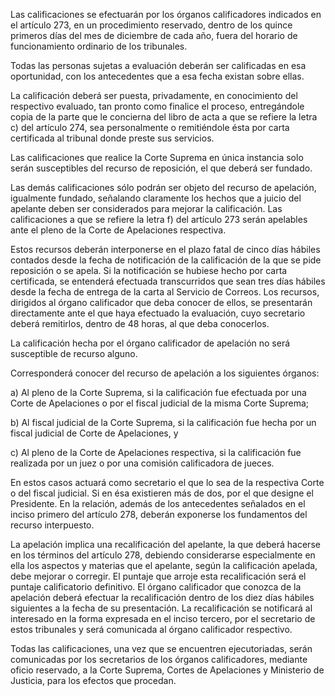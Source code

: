 Las calificaciones se efectuarán por los órganos calificadores indicados en el artículo 273, en un procedimiento reservado, dentro de los quince primeros días del mes de diciembre de cada año, fuera del horario de funcionamiento ordinario de los tribunales.

Todas las personas sujetas a evaluación deberán ser calificadas en esa oportunidad, con los antecedentes que a esa fecha existan sobre ellas.

La calificación deberá ser puesta, privadamente, en conocimiento del respectivo evaluado, tan pronto como finalice el proceso, entregándole copia de la parte que le concierna del libro de acta a que se refiere la letra c) del artículo 274, sea personalmente o remitiéndole ésta por carta certificada al tribunal donde preste sus servicios.

Las calificaciones que realice la Corte Suprema en única instancia solo serán susceptibles del recurso de reposición, el que deberá ser fundado.

Las demás calificaciones sólo podrán ser objeto del recurso de apelación, igualmente fundado, señalando claramente los hechos que a juicio del apelante deben ser considerados para mejorar la calificación. Las calificaciones a que se refiere la letra f) del artículo 273 serán apelables ante el pleno de la Corte de Apelaciones respectiva.

Estos recursos deberán interponerse en el plazo fatal de cinco días hábiles contados desde la fecha de notificación de la calificación de la que se pide reposición o se apela. Si la notificación se hubiese hecho por carta certificada, se entenderá efectuada transcurridos que sean tres días hábiles desde la fecha de entrega de la carta al Servicio de Correos. Los recursos, dirigidos al órgano calificador que deba conocer de ellos, se presentarán directamente ante el que haya efectuado la evaluación, cuyo secretario deberá remitirlos, dentro de 48 horas, al que deba conocerlos.

La calificación hecha por el órgano calificador de apelación no será susceptible de recurso alguno.

Corresponderá conocer del recurso de apelación a los siguientes órganos:

a) Al pleno de la Corte Suprema, si la calificación fue efectuada por una Corte de Apelaciones o por el fiscal judicial de la misma Corte Suprema;

b) Al fiscal judicial de la Corte Suprema, si la calificación fue hecha por un fiscal judicial de Corte de Apelaciones, y

c) Al pleno de la Corte de Apelaciones respectiva, si la calificación fue realizada por un juez o por una comisión calificadora de jueces.

En estos casos actuará como secretario el que lo sea de la respectiva Corte o del fiscal judicial. Si en ésa existieren más de dos, por el que designe el Presidente. En la relación, además de los antecedentes señalados en el inciso primero del artículo 278, deberán exponerse los fundamentos del recurso interpuesto.

La apelación implica una recalificación del apelante, la que deberá hacerse en los términos del artículo 278, debiendo considerarse especialmente en ella los aspectos y materias que el apelante, según la calificación apelada, debe mejorar o corregir. El puntaje que arroje esta recalificación será el puntaje calificatorio definitivo. El órgano calificador que conozca de la apelación deberá efectuar la recalificación dentro de los diez días hábiles siguientes a la fecha de su presentación. La recalificación se notificará al interesado en la forma expresada en el inciso tercero, por el secretario de estos tribunales y será comunicada al órgano calificador respectivo.

Todas las calificaciones, una vez que se encuentren ejecutoriadas, serán comunicadas por los secretarios de los órganos calificadores, mediante oficio reservado, a la Corte Suprema, Cortes de Apelaciones y Ministerio de Justicia, para los efectos que procedan.